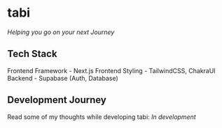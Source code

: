 # tabi
*Helping you go on your next Journey*

## Tech Stack 
Frontend Framework - Next.js
Frontend Styling - TailwindCSS, ChakraUI 
Backend - Supabase (Auth, Database)

##  Development Journey 
Read some of my thoughts while developing tabi: *In development*
